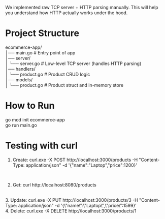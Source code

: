 We implemented raw TCP server + HTTP parsing manually. This will help you understand how HTTP actually works under the hood.

# Project Structure
ecommerce-app/<br>
│── main.go             # Entry point of app <br>
│── server/ <br>
│     └── server.go     # Low-level TCP server (handles HTTP parsing)<br>
│── handlers/ <br>
│     └── product.go    # Product CRUD logic <br>
│── models/ <br>
│     └── product.go    # Product struct and in-memory store <br>


# How to Run <br>
go mod init ecommerce-app <br>
go run main.go <br>

# Testing with curl <br>
1. Create: curl.exe -X POST http://localhost:3000/products -H "Content-Type: application/json" -d '{\"name\":\"Laptop\",\"price\":1200}'
 <br>

2. Get: curl http://localhost:8080/products
<br>
3. Update: curl.exe -X PUT http://localhost:3000/products/3 -H "Content-Type: application/json" -d '{\"name\":\"Laptop\",\"price\":1599}'
<br>
4. Delete: curl.exe -X DELETE http://localhost:3000/products/1
<br>
